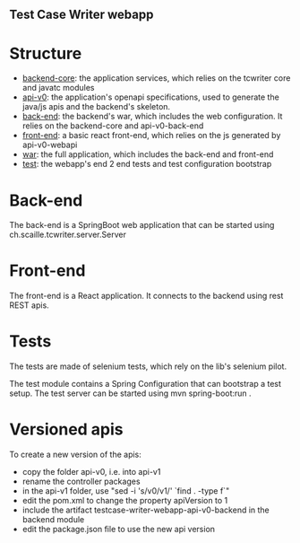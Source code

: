 ## Test Case Writer webapp

# Structure
 * [backend-core](backend-core): the application services, which relies on the tcwriter core and javatc modules
 * [api-v0](api-v0): the application's openapi specifications, used to generate the java/js apis and the backend's skeleton.
 * [back-end](backend): the backend's war, which includes the web configuration. It relies on the backend-core and api-v0-back-end
 * [front-end](frontend): a basic react front-end, which relies on the js generated by api-v0-webapi
 * [war](war): the full application, which includes the back-end and front-end
 * [test](test): the webapp's end 2 end tests and test configuration bootstrap
 
# Back-end
The back-end is a SpringBoot web application that can be started using ch.scaille.tcwriter.server.Server

# Front-end
The front-end is a React application. It connects to the backend using rest REST apis.

# Tests 
The tests are made of selenium tests, which rely on the lib's selenium pilot.

The test module contains a Spring Configuration that can bootstrap a test setup. The test server can be started using mvn spring-boot:run .

# Versioned apis
To create a new version of the apis:
 * copy the folder api-v0, i.e. into api-v1
 * rename the controller packages 
 * in the api-v1 folder, use "sed -i 's/v0/v1/' \`find . -type f\`"
 * edit the pom.xml to change the property apiVersion to 1
 * include the artifact testcase-writer-webapp-api-v0-backend in the backend module
 * edit the package.json file to use the new api version



